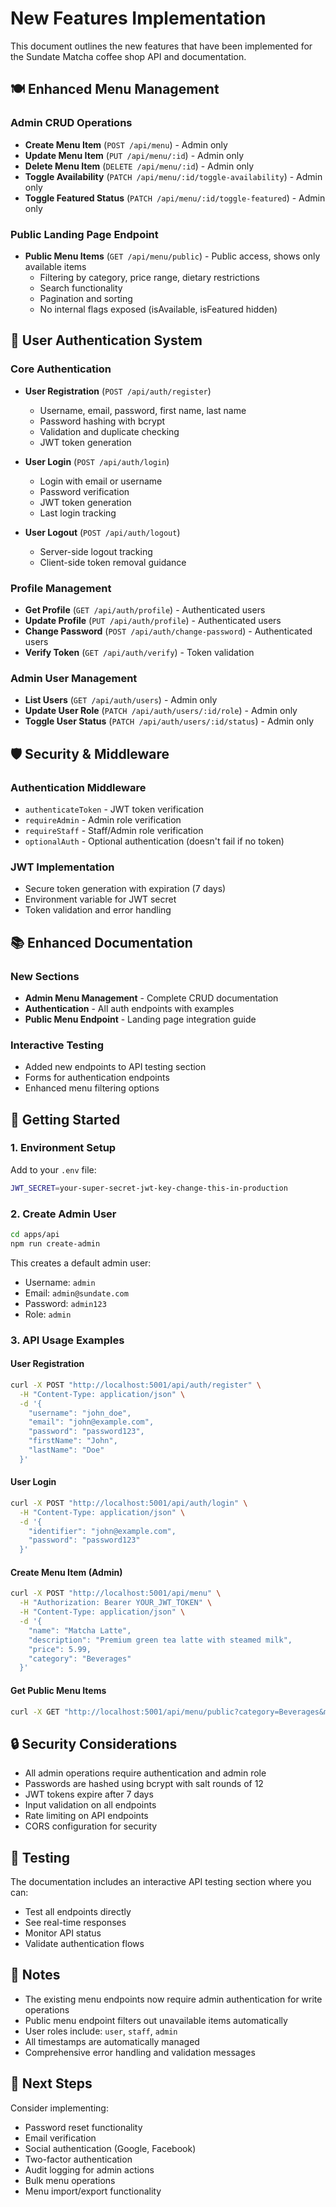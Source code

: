 # New Features Implementation

This document outlines the new features that have been implemented for the Sundate Matcha coffee shop API and documentation.

## 🍽️ Enhanced Menu Management

### Admin CRUD Operations
- **Create Menu Item** (`POST /api/menu`) - Admin only
- **Update Menu Item** (`PUT /api/menu/:id`) - Admin only  
- **Delete Menu Item** (`DELETE /api/menu/:id`) - Admin only
- **Toggle Availability** (`PATCH /api/menu/:id/toggle-availability`) - Admin only
- **Toggle Featured Status** (`PATCH /api/menu/:id/toggle-featured`) - Admin only

### Public Landing Page Endpoint
- **Public Menu Items** (`GET /api/menu/public`) - Public access, shows only available items
  - Filtering by category, price range, dietary restrictions
  - Search functionality
  - Pagination and sorting
  - No internal flags exposed (isAvailable, isFeatured hidden)

## 🔐 User Authentication System

### Core Authentication
- **User Registration** (`POST /api/auth/register`)
  - Username, email, password, first name, last name
  - Password hashing with bcrypt
  - Validation and duplicate checking
  - JWT token generation

- **User Login** (`POST /api/auth/login`)
  - Login with email or username
  - Password verification
  - JWT token generation
  - Last login tracking

- **User Logout** (`POST /api/auth/logout`)
  - Server-side logout tracking
  - Client-side token removal guidance

### Profile Management
- **Get Profile** (`GET /api/auth/profile`) - Authenticated users
- **Update Profile** (`PUT /api/auth/profile`) - Authenticated users
- **Change Password** (`POST /api/auth/change-password`) - Authenticated users
- **Verify Token** (`GET /api/auth/verify`) - Token validation

### Admin User Management
- **List Users** (`GET /api/auth/users`) - Admin only
- **Update User Role** (`PATCH /api/auth/users/:id/role`) - Admin only
- **Toggle User Status** (`PATCH /api/auth/users/:id/status`) - Admin only

## 🛡️ Security & Middleware

### Authentication Middleware
- `authenticateToken` - JWT token verification
- `requireAdmin` - Admin role verification
- `requireStaff` - Staff/Admin role verification
- `optionalAuth` - Optional authentication (doesn't fail if no token)

### JWT Implementation
- Secure token generation with expiration (7 days)
- Environment variable for JWT secret
- Token validation and error handling

## 📚 Enhanced Documentation

### New Sections
- **Admin Menu Management** - Complete CRUD documentation
- **Authentication** - All auth endpoints with examples
- **Public Menu Endpoint** - Landing page integration guide

### Interactive Testing
- Added new endpoints to API testing section
- Forms for authentication endpoints
- Enhanced menu filtering options

## 🚀 Getting Started

### 1. Environment Setup
Add to your `.env` file:
```bash
JWT_SECRET=your-super-secret-jwt-key-change-this-in-production
```

### 2. Create Admin User
```bash
cd apps/api
npm run create-admin
```

This creates a default admin user:
- Username: `admin`
- Email: `admin@sundate.com`
- Password: `admin123`
- Role: `admin`

### 3. API Usage Examples

#### User Registration
```bash
curl -X POST "http://localhost:5001/api/auth/register" \
  -H "Content-Type: application/json" \
  -d '{
    "username": "john_doe",
    "email": "john@example.com",
    "password": "password123",
    "firstName": "John",
    "lastName": "Doe"
  }'
```

#### User Login
```bash
curl -X POST "http://localhost:5001/api/auth/login" \
  -H "Content-Type: application/json" \
  -d '{
    "identifier": "john@example.com",
    "password": "password123"
  }'
```

#### Create Menu Item (Admin)
```bash
curl -X POST "http://localhost:5001/api/menu" \
  -H "Authorization: Bearer YOUR_JWT_TOKEN" \
  -H "Content-Type: application/json" \
  -d '{
    "name": "Matcha Latte",
    "description": "Premium green tea latte with steamed milk",
    "price": 5.99,
    "category": "Beverages"
  }'
```

#### Get Public Menu Items
```bash
curl -X GET "http://localhost:5001/api/menu/public?category=Beverages&maxPrice=10"
```

## 🔒 Security Considerations

- All admin operations require authentication and admin role
- Passwords are hashed using bcrypt with salt rounds of 12
- JWT tokens expire after 7 days
- Input validation on all endpoints
- Rate limiting on API endpoints
- CORS configuration for security

## 🧪 Testing

The documentation includes an interactive API testing section where you can:
- Test all endpoints directly
- See real-time responses
- Monitor API status
- Validate authentication flows

## 📝 Notes

- The existing menu endpoints now require admin authentication for write operations
- Public menu endpoint filters out unavailable items automatically
- User roles include: `user`, `staff`, `admin`
- All timestamps are automatically managed
- Comprehensive error handling and validation messages

## 🔄 Next Steps

Consider implementing:
- Password reset functionality
- Email verification
- Social authentication (Google, Facebook)
- Two-factor authentication
- Audit logging for admin actions
- Bulk menu operations
- Menu import/export functionality

